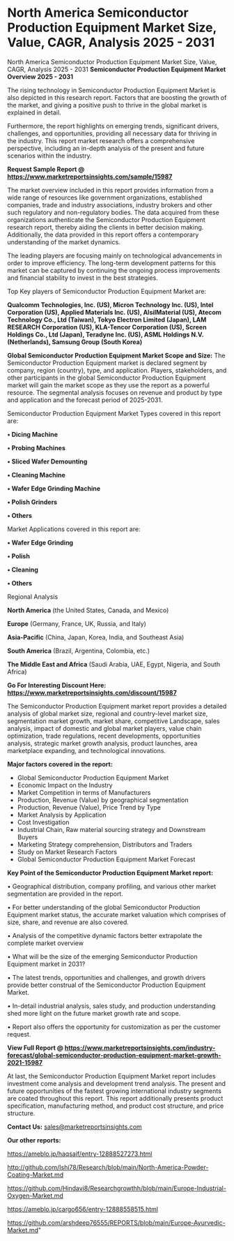 # North America Semiconductor Production Equipment Market Size, Value, CAGR, Analysis 2025 - 2031
North America Semiconductor Production Equipment Market Size, Value, CAGR, Analysis 2025 - 2031
<Strong> Semiconductor Production Equipment Market Overview 2025 - 2031</strong>

The rising technology in Semiconductor Production Equipment Market is also depicted in this research report. Factors that are boosting the growth of the market, and giving a positive push to thrive in the global market is explained in detail.

Furthermore, the report highlights on emerging trends, significant drivers, challenges, and opportunities, providing all necessary data for thriving in the industry. This report market research offers a comprehensive perspective, including an in-depth analysis of the present and future scenarios within the industry.

<strong>Request Sample Report @ <a href=https://www.marketreportsinsights.com/sample/15987>https://www.marketreportsinsights.com/sample/15987</a></strong>

The market overview included in this report provides information from a wide range of resources like government organizations, established companies, trade and industry associations, industry brokers and other such regulatory and non-regulatory bodies. The data acquired from these organizations authenticate the Semiconductor Production Equipment research report, thereby aiding the clients in better decision making. Additionally, the data provided in this report offers a contemporary understanding of the market dynamics.

The leading players are focusing mainly on technological advancements in order to improve efficiency. The long-term development patterns for this market can be captured by continuing the ongoing process improvements and financial stability to invest in the best strategies.

Top Key players of Semiconductor Production Equipment Market are:

<strong>Qualcomm Technologies, Inc. (US), Micron Technology Inc. (US), Intel Corporation (US), Applied Materials Inc. (US), AlsilMaterial (US), Atecom Technology Co., Ltd (Taiwan), Tokyo Electron Limited (Japan), LAM RESEARCH Corporation (US), KLA-Tencor Corporation (US), Screen Holdings Co., Ltd (Japan), Teradyne Inc. (US), ASML Holdings N.V.  (Netherlands), Samsung Group (South Korea)</strong>

<strong><b>Global Semiconductor Production Equipment Market Scope and Size:</b></strong>
The Semiconductor Production Equipment market is declared segment by company, region (country), type, and application. Players, stakeholders, and other participants in the global Semiconductor Production Equipment market will gain the market scope as they use the report as a powerful resource. The segmental analysis focuses on revenue and product by type and application and the forecast period of 2025-2031.

Semiconductor Production Equipment Market Types covered in this report are:

<strong>• Dicing Machine

• Probing Machines

• Sliced Wafer Demounting

• Cleaning Machine

• Wafer Edge Grinding Machine

• Polish Grinders

• Others</strong>

Market Applications covered in this report are:

<strong>• Wafer Edge Grinding

• Polish

• Cleaning

• Others</strong> 

Regional Analysis

<strong>North America</strong> (the United States, Canada, and Mexico)

<strong>Europe</strong> (Germany, France, UK, Russia, and Italy)

<strong>Asia-Pacific</strong> (China, Japan, Korea, India, and Southeast Asia)

<strong>South America</strong> (Brazil, Argentina, Colombia, etc.)

<strong>The Middle East and Africa</strong> (Saudi Arabia, UAE, Egypt, Nigeria, and South Africa)

<strong>Go For Interesting Discount Here: <a href=https://www.marketreportsinsights.com/discount/15987>https://www.marketreportsinsights.com/discount/15987</a></strong>

The Semiconductor Production Equipment market report provides a detailed analysis of global market size, regional and country-level market size, segmentation market growth, market share, competitive Landscape, sales analysis, impact of domestic and global market players, value chain optimization, trade regulations, recent developments, opportunities analysis, strategic market growth analysis, product launches, area marketplace expanding, and technological innovations.

<strong><b>Major factors covered in the report:</b></strong>
<ul>
  <li>Global Semiconductor Production Equipment Market </li>
  <li>Economic Impact on the Industry</li>
  <li>Market Competition in terms of Manufacturers</li>
  <li>Production, Revenue (Value) by geographical segmentation</li>
  <li>Production, Revenue (Value), Price Trend by Type</li>
  <li>Market Analysis by Application</li>
  <li>Cost Investigation</li>
  <li>Industrial Chain, Raw material sourcing strategy and Downstream Buyers</li>
  <li>Marketing Strategy comprehension, Distributors and Traders</li>
  <li>Study on Market Research Factors</li>
  <li>Global Semiconductor Production Equipment Market Forecast</li>
</ul>

<strong><b>Key Point of the Semiconductor Production Equipment Market report:</b></strong>

• Geographical distribution, company profiling, and various other market segmentation are provided in the report.

• For better understanding of the global Semiconductor Production Equipment market status, the accurate market valuation which comprises of size, share, and revenue are also covered.

• Analysis of the competitive dynamic factors better extrapolate the complete market overview

• What will be the size of the emerging Semiconductor Production Equipment market in 2031?

• The latest trends, opportunities and challenges, and growth drivers provide better construal of the Semiconductor Production Equipment Market.

• In-detail industrial analysis, sales study, and production understanding shed more light on the future market growth rate and scope.

• Report also offers the opportunity for customization as per the customer request.

<strong><b>View Full Report @ <a href=https://www.marketreportsinsights.com/industry-forecast/global-semiconductor-production-equipment-market-growth-2021-15987>https://www.marketreportsinsights.com/industry-forecast/global-semiconductor-production-equipment-market-growth-2021-15987</a></b></strong>


At last, the Semiconductor Production Equipment Market report includes investment come analysis and development trend analysis. The present and future opportunities of the fastest growing international industry segments are coated throughout this report. This report additionally presents product specification, manufacturing method, and product cost structure, and price structure.

<strong>Contact Us:</strong>
sales@marketreportsinsights.com

<strong>Our other reports:</strong>

<a href=https://ameblo.jp/haqsaif/entry-12888527273.html>https://ameblo.jp/haqsaif/entry-12888527273.html</a>

<a href=http://github.com/Ishi78/Research/blob/main/North-America-Powder-Coating-Market.md>http://github.com/Ishi78/Research/blob/main/North-America-Powder-Coating-Market.md</a>

<a href=https://github.com/Hindavi8/Researchgrowthh/blob/main/Europe-Industrial-Oxygen-Market.md>https://github.com/Hindavi8/Researchgrowthh/blob/main/Europe-Industrial-Oxygen-Market.md</a>

<a href=https://ameblo.jp/cargo656/entry-12888558515.html>https://ameblo.jp/cargo656/entry-12888558515.html</a>

<a href=https://github.com/arshdeep76555/REPORTS/blob/main/Europe-Ayurvedic-Market.md>https://github.com/arshdeep76555/REPORTS/blob/main/Europe-Ayurvedic-Market.md</a>"
